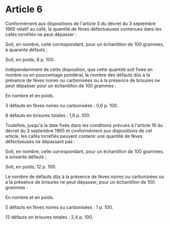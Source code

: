 # Article 6

Conformément aux dispositions de l'article 3 du décret du 3 septembre 1965 relatif au café, la quantité de fèves défectueuses contenues dans les cafés torréfiés ne peut dépasser :

Soit, en nombre, celle correspondant, pour un échantillon de 100 grammes, à quarante défauts ;

Soit, en poids, 8 p. 100.

Indépendamment de cette disposition, que cette quantité soit fixée en nombre ou en pourcentage pondéral, le nombre des défauts dûs à la présence de fèves noires ou carbonisées ou à la présence de brisures ne peut dépasser pour un échantillon de 100 grammes :

En nombre et en poids.

3 défauts en fèves noires ou carbonisées : 0,6 p. 100.

8 défauts en brisures totales : 1,6 p. 100.

Toutefois, jusqu'à la date fixée dans les conditions prévues à l'article 16 du décret du 3 septembre 1965 et conformément aux dispositions de cet article, les cafés torréfiés peuvent contenir une quantité de fèves défectueuses ne dépassant pas :

Soit, en nombre, celle correspondant, pour un échantillon de 100 grammes, à soixante défauts ;

Soit, en poids, 12 p. 100.

Le nombre de défauts dûs à la présence de fèves noires ou carbonisées ou à la présence de brisures ne peut dépasser, pour un échantillon de 100 grammes :

En nombre et en poids.

5 défauts en fèves noires ou carbonisées : 1 p. 100.

12 défauts en brisures totales : 2,4 p. 100.
